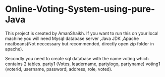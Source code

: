 # Online-Voting-System-using-pure-Java
This project is created by AmanShaikh.
If you want to run this on your local machine you will need
  Mysql database server
  ,Java JDK
  ,Apache neatbeans(Not neccessary but recommended, directly open zip folder in apache).

Secondly you need to create sql database with the name voting which contains 2 tables.
  party1 (Votes, leadername, partylogo, partyname)
  voting1 (voterid, username, password, address, role, voted).
